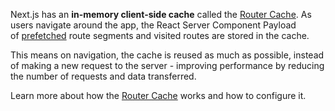 Next.js has an **in-memory client-side cache** called the [Router Cache](https://nextjs.org/docs/app/building-your-application/caching#client-side-router-cache). As users navigate around the app, the React Server Component Payload of [prefetched](https://nextjs.org/docs/app/building-your-application/routing/linking-and-navigating#2-prefetching) route segments and visited routes are stored in the cache.

This means on navigation, the cache is reused as much as possible, instead of making a new request to the server - improving performance by reducing the number of requests and data transferred.

Learn more about how the [Router Cache](https://nextjs.org/docs/app/building-your-application/caching#client-side-router-cache) works and how to configure it.